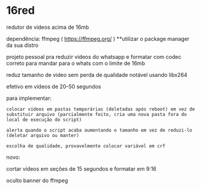 # 16red
redutor de videos acima de 16mb

dependência: ffmpeg ( https://ffmpeg.org/ )  **utilizar o package manager da sua distro 



projeto pessoal pra reduzir videos do whatsapp e formatar com codec correto para mandar para o whats com o limite de 16mb

reduz tamanho de video sem perda de qualidade notável usando libx264

efetivo em vídeos de 20-50 segundos


para implementar: 
  
	colocar vídeos em pastas temporárias (deletadas após reboot) em vez de substituir arquivo (parcialmente feito, cria uma nova pasta fora do local de execução do script)

  	alerta quando o script acaba aumentando o tamanho em vez de reduzi-lo (deletar arquivo ou manter)

  	escolha de qualidade, provavelmente colocar variável em crf


novo: 

cortar videos em seções de 15 segundos e formatar em 9:16

oculto banner do ffmpeg


